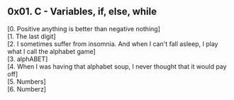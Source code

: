 ## 0x01. C - Variables, if, else, while
[0. Positive anything is better than negative nothing]     
[1. The last digit]          
[2. I sometimes suffer from insomnia. And when I can't fall asleep, I play what I call the alphabet game]           
[3. alphABET]      
[4. When I was having that alphabet soup, I never thought that it would pay off]         
[5. Numbers]         
[6. Numberz]         

